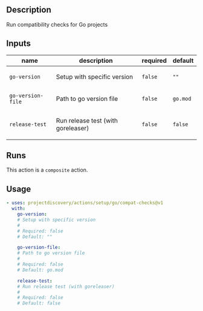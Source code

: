 ## Description

Run compatibility checks for Go projects

## Inputs

| name | description | required | default |
| --- | --- | --- | --- |
| `go-version` | <p>Setup with specific version</p> | `false` | `""` |
| `go-version-file` | <p>Path to go version file</p> | `false` | `go.mod` |
| `release-test` | <p>Run release test (with goreleaser)</p> | `false` | `false` |


## Runs

This action is a `composite` action.

## Usage

```yaml
- uses: projectdiscovery/actions/setup/go/compat-checks@v1
  with:
    go-version:
    # Setup with specific version
    #
    # Required: false
    # Default: ""

    go-version-file:
    # Path to go version file
    #
    # Required: false
    # Default: go.mod

    release-test:
    # Run release test (with goreleaser)
    #
    # Required: false
    # Default: false
```



